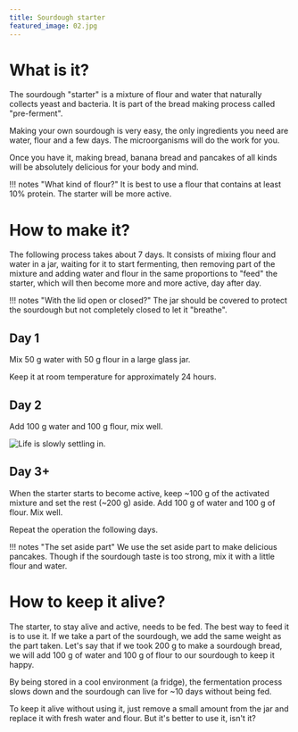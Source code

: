 ```yaml
---
title: Sourdough starter
featured_image: 02.jpg
---
```


# What is it?

The sourdough "starter" is a mixture of flour and water that naturally collects yeast and bacteria. It is part of the bread making process called "pre-ferment".

Making your own sourdough is very easy, the only ingredients you need are water, flour and a few days. The microorganisms will do the work for you.

Once you have it, making bread, banana bread and pancakes of all kinds will be absolutely delicious for your body and mind.


!!! notes "What kind of flour?"
    It is best to use a flour that contains at least 10% protein. The starter will be more active.


# How to make it?

The following process takes about 7 days. It consists of mixing flour and water in a jar, waiting for it to start fermenting, then removing part of the mixture and adding water and flour in the same proportions to "feed" the starter, which will then become more and more active, day after day.


!!! notes "With the lid open or closed?"
    The jar should be covered to protect the sourdough but not completely closed to let it "breathe".

## Day 1

Mix 50 g water with 50 g flour in a large glass jar.

Keep it at room temperature for approximately 24 hours.

## Day 2

Add 100 g water and 100 g flour, mix well.

![Life is slowly settling in.](01.jpg)

## Day 3+

When the starter starts to become active, keep ~100 g of the activated mixture and set the rest (~200 g) aside. Add 100 g of water and 100 g of flour. Mix well.

Repeat the operation the following days.




!!! notes "The set aside part"
    We use the set aside part to make delicious pancakes. Though if the sourdough taste is too strong, mix it with a little flour and water.

# How to keep it alive?

The starter, to stay alive and active, needs to be fed. The best way to feed it is to use it. If we take a part of the sourdough, we add the same weight as the part taken. Let's say that if we took 200 g to make a sourdough bread, we will add 100 g of water and 100 g of flour to our sourdough to keep it happy.

By being stored in a cool environment (a fridge), the fermentation process slows down and the sourdough can live for ~10 days without being fed.

To keep it alive without using it, just remove a small amount from the jar and replace it with fresh water and flour. But it's better to use it, isn't it?